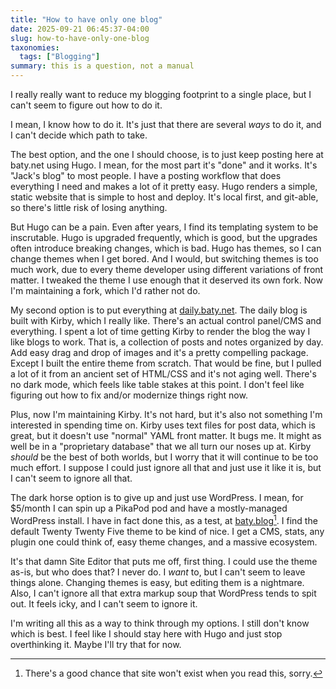 ```yaml
---
title: "How to have only one blog"
date: 2025-09-21 06:45:37-04:00
slug: how-to-have-only-one-blog
taxonomies:
  tags: ["Blogging"]
summary: this is a question, not a manual
---
```


I really really want to reduce my blogging footprint to a single place, but I can't seem to figure out how to do it.

I mean, I know how to do it. It's just that there are several _ways_ to do it, and I can't decide which path to take.

The best option, and the one I should choose, is to just keep posting here at baty.net using Hugo. I mean, for the most part it's "done" and it works. It's "Jack's blog" to most people. I have a posting workflow that does everything I need and makes a lot of it pretty easy. Hugo renders a simple, static website that is simple to host and deploy. It's local first, and git-able, so there's little risk of losing anything.

But Hugo can be a pain. Even after years, I find its templating system to be inscrutable. Hugo is upgraded frequently, which is good, but the upgrades often introduce breaking changes, which is bad. Hugo has themes, so I can change themes when I get bored. And I would, but switching themes is too much work, due to every theme developer using different variations of front matter. I tweaked the theme I use enough that it deserved its own fork. Now I'm maintaining a fork, which I'd rather not do.

My second option is to put everything at [daily.baty.net](https://daily.baty.net). The daily blog is built with Kirby, which I really like. There's an actual control panel/CMS and everything. I spent a lot of time getting Kirby to render the blog the way I like blogs to work. That is, a collection of posts and notes organized by day. Add easy drag and drop of images and it's a pretty compelling package. Except I built the entire theme from scratch. That would be fine, but I pulled a lot of it from an ancient set of HTML/CSS and it's not aging well. There's no dark mode, which feels like table stakes at this point. I don't feel like figuring out how to fix and/or modernize things right now.

Plus, now I'm maintaining Kirby. It's not hard, but it's also not something I'm interested in spending time on. Kirby uses text files for post data, which is great, but it doesn't use "normal" YAML front matter. It bugs me. It might as well be in a "proprietary database" that we all turn our noses up at. Kirby _should_ be the best of both worlds, but I worry that it will continue to be too much effort. I suppose I could just ignore all that and just use it like it is, but I can't seem to ignore all that.

The dark horse option is to give up and just use WordPress. I mean, for $5/month I can spin up a PikaPod pod and have a mostly-managed WordPress install. I have in fact done this, as a test, at [baty.blog](https://baty.blog)[^1]. I find the default Twenty Twenty Five theme to be kind of nice. I get a CMS, stats, any plugin one could think of, easy theme changes, and a massive ecosystem.

It's that damn Site Editor that puts me off, first thing. I could use the theme as-is, but who does that? I never do. I _want_ to, but I can't seem to leave things alone. Changing themes is easy, but editing them is a nightmare. Also, I can't ignore all that extra markup soup that WordPress tends to spit out. It feels icky, and I can't seem to ignore it.

I'm writing all this as a way to think through my options. I still don't know which is best. I feel like I should stay here with Hugo and just stop overthinking it. Maybe I'll try that for now.

[^1]: There's a good chance that site won't exist when you read this, sorry.
